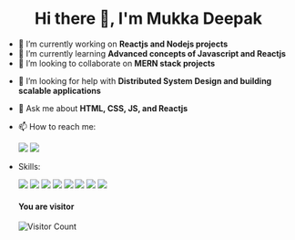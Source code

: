 

<h1 align="center"> Hi there 👋, I'm Mukka Deepak </h1>

- 🔭 I’m currently working on **Reactjs and Nodejs projects**
- 🌱 I’m currently learning **Advanced concepts of Javascript and Reactjs** 
- 👯 I’m looking to collaborate on **MERN stack projects**
<!--   <img alt="Coder" align="right" width="400" height="400" src="https://user-images.githubusercontent.com/56472120/149668581-a0456eab-a455-40c0-8836-b3c63b3c78d3.png"/> -->
- 💁 I’m looking for help with **Distributed System Design and building scalable applications**
- 💬 Ask me about **HTML, CSS, JS, and Reactjs**
- 📫 How to reach me: 
  
     <a href="https://www.linkedin.com/in/mukka-deepak-347b7119a/"><img src="https://img.shields.io/badge/linkedin%20-%230077B5.svg?&style=for-the-badge&logo=linkedin&logoColor=white"/></a> <a href="mailto:mukkadeepak@gmail.com"><img src="https://img.shields.io/badge/Gmail%20-%23F05033.svg?&style=for-the-badge&logo=Gmail&logoColor=white"/></a>
  
- Skills:
  
  <img src="https://img.shields.io/badge/react%20-%2320232a.svg?&style=for-the-badge&logo=react&logoColor=%2361DAFB"/> <img src="https://img.shields.io/badge/node.js%20-%2343853D.svg?&style=for-the-badge&logo=node.js&logoColor=white"/> <img src="https://img.shields.io/badge/javascript%20-%23323330.svg?&style=for-the-badge&logo=javascript&logoColor=%23F7DF1E"/> <img src="https://img.shields.io/badge/html5%20-%23E34F26.svg?&style=for-the-badge&logo=html5&logoColor=white"/> <img src="https://img.shields.io/badge/css3%20-%231572B6.svg?&style=for-the-badge&logo=css3&logoColor=white"/> <img src="https://img.shields.io/badge/git%20-%23F05033.svg?&style=for-the-badge&logo=git&logoColor=white"/> <img src="https://img.shields.io/badge/c++%20-%2300599C.svg?&style=for-the-badge&logo=c%2B%2B&ogoColor=white"/> <img src="https://img.shields.io/badge/figma%20-%23F24E1E.svg?&style=for-the-badge&logo=figma&logoColor=white"/>


    #### You are visitor 

   ![Visitor Count](https://profile-counter.glitch.me/Deepakmukka1/count.svg)
   
 


